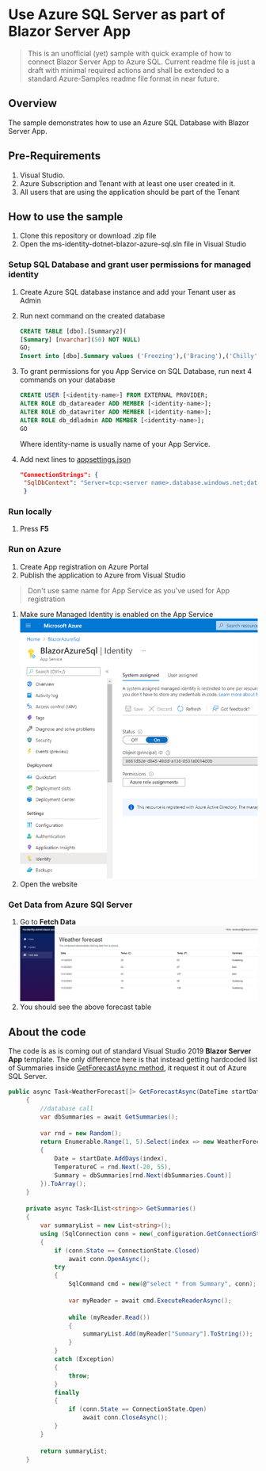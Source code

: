 # Use Azure SQL Server as part of Blazor Server App

> This is an unofficial (yet) sample with quick example of how to connect Blazor Server App to Azure SQL.
  Current readme file is just a draft with minimal required actions and shall be extended to a standard Azure-Samples readme file format in near future.

## Overview

The sample demonstrates how to use an Azure SQL Database with Blazor Server App.

## Pre-Requirements

1. Visual Studio.
1. Azure Subscription and Tenant with at least one user created in it.
1. All users that are using the application should be part of the Tenant

## How to use the sample

1. Clone this repository or download .zip file
1. Open the ms-identity-dotnet-blazor-azure-sql.sln file in Visual Studio

### Setup SQL Database and grant user permissions for managed identity

1. Create Azure SQL database instance and add your Tenant user as Admin
1. Run next command on the created database

   ```sql
   CREATE TABLE [dbo].[Summary2](
   [Summary] [nvarchar](50) NOT NULL) 
   GO;
   Insert into [dbo].Summary values ('Freezing'),('Bracing'),('Chilly'),('Cool'),('Mild'),('Warm'),('Balmy'),('Hot'),('Sweltering'),('Scorching')
   ```

1. To grant permissions for you App Service on SQL Database, run next 4 commands on your database

   ```sql
   CREATE USER [<identity-name>] FROM EXTERNAL PROVIDER;
   ALTER ROLE db_datareader ADD MEMBER [<identity-name>];
   ALTER ROLE db_datawriter ADD MEMBER [<identity-name>];
   ALTER ROLE db_ddladmin ADD MEMBER [<identity-name>];
   GO
   ```

   Where identity-name is usually name of your App Service.

1. Add next lines to [appsettings.json](https://github.com/aremo-ms/ms-identity-dotnet-blazor-azure-sql/blob/master/appsettings.json)

   ```json
   "ConnectionStrings": {
    "SqlDbContext": "Server=tcp:<server name>.database.windows.net;database=<database name>;Authentication=Active Directory Default"
    }
   ```

### Run locally

1. Press **F5**

### Run on Azure

1. Create App registration on Azure Portal
1. Publish the application to Azure from Visual Studio

> Don't use same name for App Service as you've used for App registration

1. Make sure Managed Identity is enabled on the App Service ![managed-identity-enabled](./ReadmeFiles/managed-identity-enabled.png)
1. Open the website

### Get Data from Azure SQl Server

1. Go to **Fetch Data** ![fetch-data-menu](./ReadmeFiles/fetch-data-menu.png)
1. You should see the above forecast table

## About the code

The code is as is coming out of standard Visual Studio 2019 **Blazor Server App** template. The only difference here is that instead getting hardcoded list of Summaries inside [GetForecastAsync method](https://github.com/aremo-ms/ms-identity-dotnet-blazor-azure-sql/blob/77ef2e3077620992736f06bbb3bdad1c904a1760/Data/WeatherForecastService.cs#L20), it request it out of Azure SQL Server.

   ```csharp
   public async Task<WeatherForecast[]> GetForecastAsync(DateTime startDate)
        {
            //database call
            var dbSummaries = await GetSummaries();

            var rnd = new Random();
            return Enumerable.Range(1, 5).Select(index => new WeatherForecast
            {
                Date = startDate.AddDays(index),
                TemperatureC = rnd.Next(-20, 55),
                Summary = dbSummaries[rnd.Next(dbSummaries.Count)]
            }).ToArray();
        }

        private async Task<IList<string>> GetSummaries()
        {
            var summaryList = new List<string>();
            using (SqlConnection conn = new(_configuration.GetConnectionString("SqlDbContext")))
            {
                if (conn.State == ConnectionState.Closed)
                    await conn.OpenAsync();
                try
                {
                    SqlCommand cmd = new(@"select * from Summary", conn);

                    var myReader = await cmd.ExecuteReaderAsync();

                    while (myReader.Read())
                    {
                        summaryList.Add(myReader["Summary"].ToString());
                    }
                }
                catch (Exception)
                {
                    throw;
                }
                finally
                {
                    if (conn.State == ConnectionState.Open)
                        await conn.CloseAsync();
                }
            }

            return summaryList;
        }
   ```
